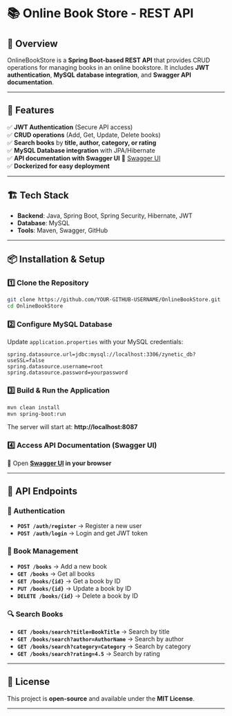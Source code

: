 # 📚 Online Book Store - REST API  

## 🔹 Overview  
OnlineBookStore is a **Spring Boot-based REST API** that provides CRUD operations for managing books in an online bookstore. It includes **JWT authentication**, **MySQL database integration**, and **Swagger API documentation**.  

---

## 🚀 Features  
✅ **JWT Authentication** (Secure API access)  
✅ **CRUD operations** (Add, Get, Update, Delete books)  
✅ **Search books** by **title, author, category, or rating**  
✅ **MySQL Database integration** with JPA/Hibernate  
✅ **API documentation with Swagger UI** 🔗 [Swagger UI](http://localhost:8087/swagger-ui/index.html#/)  
✅ **Dockerized for easy deployment**  

---

## 🏗️ Tech Stack  
- **Backend**: Java, Spring Boot, Spring Security, Hibernate, JWT  
- **Database**: MySQL  
- **Tools**: Maven, Swagger, GitHub  

---

## 📦 Installation & Setup  

### 1️⃣ Clone the Repository  
```sh
git clone https://github.com/YOUR-GITHUB-USERNAME/OnlineBookStore.git
cd OnlineBookStore
```

### 2️⃣ Configure MySQL Database  
Update `application.properties` with your MySQL credentials:  
```properties
spring.datasource.url=jdbc:mysql://localhost:3306/zynetic_db?useSSL=false
spring.datasource.username=root
spring.datasource.password=yourpassword
```

### 3️⃣ Build & Run the Application  
```sh
mvn clean install
mvn spring-boot:run
```
The server will start at: **http://localhost:8087**  

### 4️⃣ Access API Documentation (Swagger UI)  
🔗 Open **[Swagger UI](http://localhost:8087/swagger-ui/index.html#/) in your browser**  

---

## 📌 API Endpoints  

### 🔑 Authentication  
- **`POST /auth/register`** → Register a new user  
- **`POST /auth/login`** → Login and get JWT token  

### 📖 Book Management  
- **`POST /books`** → Add a new book  
- **`GET /books`** → Get all books  
- **`GET /books/{id}`** → Get a book by ID  
- **`PUT /books/{id}`** → Update a book by ID  
- **`DELETE /books/{id}`** → Delete a book by ID  

### 🔍 Search Books  
- **`GET /books/search?title=BookTitle`** → Search by title  
- **`GET /books/search?author=AuthorName`** → Search by author  
- **`GET /books/search?category=Category`** → Search by category  
- **`GET /books/search?rating=4.5`** → Search by rating  

---

## 📜 License  
This project is **open-source** and available under the **MIT License**.  

---

